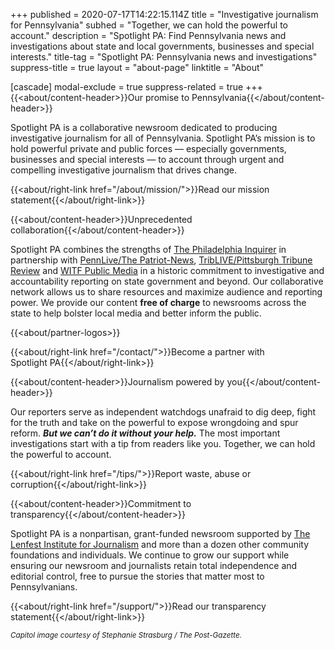 +++
published = 2020-07-17T14:22:15.114Z
title = "Investigative journalism for Pennsylvania"
subhed = "Together, we can hold the powerful to account."
description = "Spotlight PA: Find Pennsylvania news and investigations about state and local governments, businesses and special interests."
title-tag = "Spotlight PA: Pennsylvania news and investigations"
suppress-title = true
layout = "about-page"
linktitle = "About"

[cascade]
modal-exclude = true
suppress-related = true
+++
{{<about/content-header>}}Our promise to Pennsylvania{{</about/content-header>}}

Spotlight PA is a collaborative newsroom dedicated to producing investigative journalism for all of Pennsylvania. Spotlight PA’s mission is to hold powerful private and public forces — especially governments, businesses and special interests — to account through urgent and compelling investigative journalism that drives change.

{{<about/right-link href="/about/mission/">}}Read our mission statement{{</about/right-link>}}

{{<about/content-header>}}Unprecedented collaboration{{</about/content-header>}}

Spotlight PA combines the strengths of [The Philadelphia Inquirer](https://www.inquirer.com) in partnership with [PennLive/The Patriot-News](https://www.pennlive.com), [TribLIVE/Pittsburgh Tribune Review](https://www.triblive.com) and [WITF Public Media](https://www.witf.org) in a historic commitment to investigative and accountability reporting on state government and beyond. Our collaborative network allows us to share resources and maximize audience and reporting power. We provide our content **free of charge** to newsrooms across the state to help bolster local media and better inform the public.

{{<about/partner-logos>}}

{{<about/right-link href="/contact/">}}Become a partner with Spotlight PA{{</about/right-link>}}

{{<about/content-header>}}Journalism powered by you{{</about/content-header>}}

Our reporters serve as independent watchdogs unafraid to dig deep, fight for the truth and take on the powerful to expose wrongdoing and spur reform. ***But we can’t do it without your help.*** The most important investigations start with a tip from readers like you. Together, we can hold the powerful to account.

{{<about/right-link href="/tips/">}}Report waste, abuse or corruption{{</about/right-link>}}

{{<about/content-header>}}Commitment to transparency{{</about/content-header>}}

Spotlight PA is a nonpartisan, grant-funded newsroom supported by [The Lenfest Institute for Journalism](https://www.lenfestinstitute.org) and more than a dozen other community foundations and individuals. We continue to grow our support while ensuring our newsroom and journalists retain total independence and editorial control, free to pursue the stories that matter most to Pennsylvanians.

{{<about/right-link href="/support/">}}Read our transparency statement{{</about/right-link>}}

<small><i>Capitol image courtesy of Stephanie Strasburg / The Post-Gazette.</i></small>
